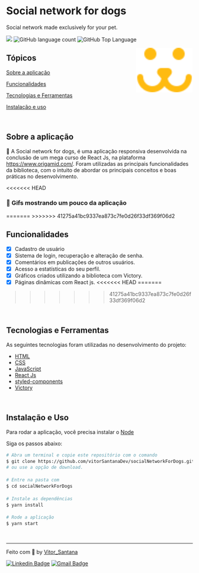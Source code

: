 # Social network for dogs

<p>Social network made exclusively for your pet.</p>

<p>
  <img src="https://img.shields.io/badge/made%20by-VITOR%20SANTANA-fb1?style=flat-square">
  <img alt="GitHub language count" src="https://img.shields.io/github/languages/count/vitorSantanaDev/socialNetworkForDogs?color=fb1&style=flat-square">
  <img alt="GitHub Top Language" src="https://img.shields.io/github/languages/top/vitorSantanaDev/socialNetworkForDogs?color=fb1&style=flat-square">
</p>

<img align="right" src="src/Assets/dogs-footer-fb.svg" height="120">

## Tópicos 

[Sobre a aplicação](#sobre-a-aplicação)

[Funcionalidades](#funcionalidades)

[Tecnologias e Ferramentas](#tecnologias-e-ferramentas)

[Instalação e uso](#instalação-e-uso)


<br>

## Sobre a aplicação

🐶 A Social network for dogs, é uma aplicação responsiva  desenvolvida na conclusão de um mega curso de React Js, na plataforma https://www.origamid.com/.  Foram utilizadas as principais funcionalidades da biblioteca, com o intuito de abordar os principais conceitos e boas práticas no desenvolvimento. 

<<<<<<< HEAD
<h3 align="left">🦴 Gifs mostrando um pouco da aplicação</h3>
=======
<!-- <h3 align="center">Main</h3>
>>>>>>> 41275a41bc9337ea873c7fe0d26f33df369f06d2
<p align="center">
  <img src="src/video/ezgif.com-gif-maker (1).gif" alt="página principal">
</p>

<br> -->

<<<<<<< HEAD
<h3 align="letf">🦴 Cadastro de usuários</h3>
=======
<!-- <h3 align="center">Admin</h3>
>>>>>>> 41275a41bc9337ea873c7fe0d26f33df369f06d2
<p align="center">
  <img src="src/video/ezgif.com-gif-maker2.gif" alt="página admin">
</p>

  🐶 No momento de cadastro de usuários o sitema faz verificações do tipo, nome de usuário válido, email válido /não cadastrado anteriomente e padrões de senha.

<br>

<h3 align="left">🦴 Reacuperar senha</h3>
<p align="center">
  <img src="src/video/ezgif.com-gif-maker3.gif" alt="página admin">
</p>

<<<<<<< HEAD
🐶 Logo após o envio do email ou nome do usuário cadastrado, o usuário recebe um email contendo um link para a pagína de alteração de senha.

<br>

<h3 align="left">🦴 Reacuperar senha</h3>
<p align="center">
  <img src="src/video/ezgif.com-gif-maker4.gif" alt="página admin">
</p>

🐶 Logo após a postagem da foto o usuário é redirecionado, para a pagína do seu perfil.

<br>
=======
<br> -->
>>>>>>> 41275a41bc9337ea873c7fe0d26f33df369f06d2

## Funcionalidades

- [X] Cadastro de usuário
- [X] Sistema de login, recuperação e alteração de senha.
- [X] Comentários em publicações de outros usuários.
- [X] Acesso a estatísticas do seu perfil.
- [x] Gráficos criados utilizando a biblioteca com Victory.
- [X] Páginas dinâmicas com React js.
<<<<<<< HEAD
=======

>>>>>>> 41275a41bc9337ea873c7fe0d26f33df369f06d2

<br>

## Tecnologias e Ferramentas

As seguintes tecnologias foram utilizadas no desenvolvimento do projeto:

- [HTML](https://devdocs.io/html/)
- [CSS](https://devdocs.io/css/)
- [JavaScript](https://devdocs.io/javascript/)
- [React Js](https://devdocs.io/Reactjs/)
- [styled-components](https://devdocs.io/styled-components/)
- [Victory](https://devdocs.io/Victory/)

<br>

## Instalação e Uso

Para rodar a aplicação, você precisa instalar o [Node](https://nodejs.org/en/)

Siga os passos abaixo:

```bash
# Abra um terminal e copie este repositório com o comando
$ git clone https://github.com/vitorSantanaDev/socialNetworkForDogs.git
# ou use a opção de download.

# Entre na pasta com 
$ cd socialNetworkForDogs

# Instale as dependências
$ yarn install

# Rode a aplicação
$ yarn start
```

<br>

---

Feito com :yellow_heart: by [Vitor_Santana](https://github.com/vitorSantanaDev)

[![Linkedin Badge](https://img.shields.io/badge/-Vitor%20Santana-blue?style=flat-square&logo=Linkedin&logoColor=white&link=https://www.linkedin.com/in/vitor-santana-bbb607217/)](https://www.linkedin.com/in/vitor-santana-bbb607217/) 
[![Gmail Badge](https://img.shields.io/badge/-vitorsantana.developer@gmail-c14438?style=flat-square&logo=Gmail&logoColor=white&link=mailto:vitorsantana.developer@gmail)](mailto:vitorsantana.developer@gmail)
